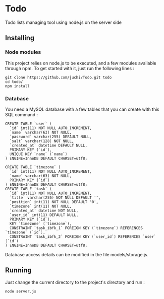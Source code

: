 Todo
====

Todo lists managing tool using node.js on the server side

## Installing

### Node modules

This project relies on node.js to be executed, and a few modules available through npm.
To get started with it, just run the following lines :

```
git clone https://github.com/juchi/Todo.git todo
cd todo/
npm install
```

### Database

You need a MySQL database with a few tables that you can create with this SQL command :

```
CREATE TABLE `user` (
  `id` int(11) NOT NULL AUTO_INCREMENT,
  `name` varchar(63) NOT NULL,
  `password` varchar(255) DEFAULT NULL,
  `salt` varchar(128) NOT NULL,
  `created_at` datetime DEFAULT NULL,
  PRIMARY KEY (`id`),
  UNIQUE KEY `name` (`name`)
) ENGINE=InnoDB DEFAULT CHARSET=utf8;

CREATE TABLE `timezone` (
  `id` int(11) NOT NULL AUTO_INCREMENT,
  `name` varchar(63) NOT NULL,
  PRIMARY KEY (`id`)
) ENGINE=InnoDB DEFAULT CHARSET=utf8;
CREATE TABLE `task` (
  `id` int(11) NOT NULL AUTO_INCREMENT,
  `title` varchar(255) NOT NULL DEFAULT '',
  `position` int(11) NOT NULL DEFAULT '0',
  `timezone` int(11) NOT NULL,
  `created_at` datetime NOT NULL,
  `user_id` int(11) DEFAULT NULL,
  PRIMARY KEY (`id`),
  KEY `timezone` (`timezone`),
  CONSTRAINT `task_ibfk_1` FOREIGN KEY (`timezone`) REFERENCES `timezone` (`id`),
  CONSTRAINT `task_ibfk_2` FOREIGN KEY (`user_id`) REFERENCES `user` (`id`)
) ENGINE=InnoDB DEFAULT CHARSET=utf8;
```

Database access details can be modified in the file models/storage.js.

## Running

Just change the current directory to the project's directory and run :

```
node server.js
```
